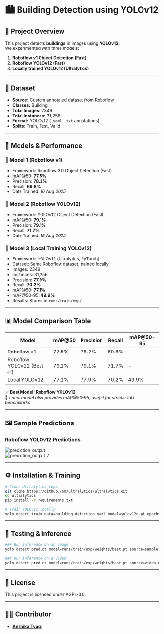 # 🏙️ Building Detection using YOLOv12

## 📌 Project Overview
This project detects **buildings** in images using **YOLOv12**.  
We experimented with three models:
1. **Roboflow v1 Object Detection (Fast)**
2. **Roboflow YOLOv12 (Fast)**
3. **Locally trained YOLOv12 (Ultralytics)**

---

## 📂 Dataset
- **Source:** Custom annotated dataset from Roboflow  
- **Classes:** Building  
- **Total Images:** 2349  
- **Total Instances:** 31,256  
- **Format:** YOLOv12 (`.yaml`, `.txt` annotations)  
- **Splits:** Train, Test, Valid  

---

## 🤖 Models & Performance

### 🔹 Model 1 (Roboflow v1)
- Framework: Roboflow 3.0 Object Detection (Fast)  
- mAP@50: **77.5%**  
- Precision: **78.2%**  
- Recall: **69.8%**  
- Date Trained: *16 Aug 2025*  

### 🔹 Model 2 (Roboflow YOLOv12)
- Framework: YOLOv12 Object Detection (Fast)  
- mAP@50: **79.1%**  
- Precision: **79.1%**  
- Recall: **71.7%**  
- Date Trained: *18 Aug 2025*  

### 🔹 Model 3 (Local Training YOLOv12)
- Framework: YOLOv12 (Ultralytics, PyTorch)  
- Dataset: Same Roboflow dataset, trained locally  
- Images: 2349  
- Instances: 31,256  
- Precision: **77.9%**  
- Recall: **70.2%**  
- mAP@50: **77.1%**  
- mAP@50-95: **49.9%**  
- Results: Stored in `runs/train/exp/`

---

## 📊 Model Comparison Table

| Model                     | mAP@50 | Precision | Recall | mAP@50-95 |
|----------------------------|--------|-----------|--------|-----------|
| Roboflow v1                | 77.5%  | 78.2%     | 69.8%  | -         |
| Roboflow YOLOv12 (Best ✅) | 79.1%  | 79.1%     | 71.7%  | -         |
| Local YOLOv12              | 77.1%  | 77.9%     | 70.2%  | 49.9%     |

✅ **Best Model: Roboflow YOLOv12**  
📌 *Local model also provides mAP@50-95, useful for stricter IoU benchmarks.*

---

## 🖼️ Sample Predictions

### Roboflow YOLOv12 Predictions
![prediction_output](https://github.com/user-attachments/assets/56e9137b-0af2-402e-9fda-b96d2756d126)  
![prediction_output 2](https://github.com/user-attachments/assets/170681fd-f063-4da1-971f-e83db073e48e)  
  

---
 
## ⚙️ Installation & Training

```bash
# Clone Ultralytics repo
git clone https://github.com/ultralytics/ultralytics.git
cd ultralytics
pip install -r requirements.txt

# Train YOLOv12 locally
yolo detect train data=building-detection.yaml model=yolov12n.pt epochs=50 imgsz=640
```
---
## 🧪 Testing & Inference

```bash
### Run inference on an image
yolo detect predict model=runs/train/exp/weights/best.pt source=sample.jpg

### Run inference on a video
yolo detect predict model=runs/train/exp/weights/best.pt source=video.mp4
```
---
## 📜 License
This project is licensed under AGPL-3.0.

---
## 👩‍💻 Contributor

- **[Anshika Tyagi](https://github.com/Tech-Anshika)**


